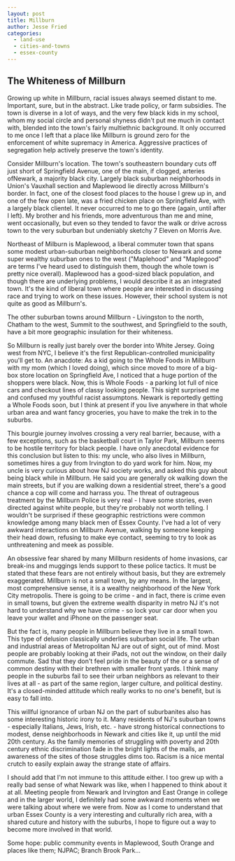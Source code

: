 ```yaml
---
layout: post
title: Millburn
author: Jesse Fried
categories:
  - land-use
  - cities-and-towns
  - essex-county
---
```


## The Whiteness of Millburn

Growing up white in Millburn, racial issues always seemed distant to me. Important, sure, but in the abstract. Like trade policy, or farm subsidies. The town is diverse in a lot of ways, and the very few black kids in my school, whom my social circle and personal shyness didn't put me much in contact with, blended into the town's fairly multiethnic background. It only occurred to me once I left that a place like Millburn is ground zero for the enforcement of white supremacy in America. Aggressive practices of segregation help actively preserve the town's identity.

Consider Millburn's location. The town's southeastern boundary cuts off just short of Springfield Avenue, one of the main, if clogged, arteries ofNewark, a majority black city. Largely black suburban neighborhoods in Union's Vauxhall section and Maplewood lie directly across Millburn's border. In fact, one of the closest food places to the house I grew up in, and one of the few open late, was a fried chicken place on Springfield Ave, with a largely black clientel. It never occurred to me to go there (again, until after I left). My brother and his friends, more adventurous than me and mine, went occasionally, but even so they tended to favor the walk or drive across town to the very suburban but undeniably sketchy 7 Eleven on Morris Ave.

Northeast of Milburn is Maplewood, a liberal commuter town that spans some modest urban-suburban neighborhoods closer to Newark and some super wealthy suburban ones to the west ("Maplehood" and "Maplegood" are terms I've heard used to distinguish them, though the whole town is pretty nice overall). Maplewood has a good-sized black population, and though there are underlying problems, I would describe it as an integrated town. It's the kind of liberal town where people are interested in discussing race and trying to work on these issues. However, their school system is not quite as good as Millburn's.

The other suburban towns around Millburn - Livingston to the north, Chatham to the west, Summit to the southwest, and Springfield to the south, have a bit more geographic insulation for their whiteness.

So Millburn is really just barely over the border into White Jersey. Going west from NYC, I believe it's the first Republican-controlled municipality you'll get to. An anacdote: As a kid going to the Whole Foods in Millburn with my mom (which I loved doing), which since moved to more of a big-box store location on Springfield Ave, I noticed that a huge portion of the shoppers were black. Now, this is Whole Foods - a parking lot full of nice cars and checkout lines of classy looking people. This sight surprised me and confused my youthful racist assumptons. Newark is reportedly getting a Whole Foods soon, but I think at present if you live anywhere in that whole urban area and want fancy groceries, you have to make the trek in to the suburbs.

This bourgie journey involves crossing a very real barrier, because, with a few exceptions, such as the basketball court in Taylor Park, Millburn seems to be hostile territory for black people. I have only anecdotal evidence for this conclusion but listen to this: my uncle, who also lives in Millburn, sometimes hires a guy from Irvington to do yard work for him. Now, my uncle is very curious about how NJ society works, and asked this guy about being black while in Millburn. He said you are generally ok walking down the main streets, but if you are walking down a residential street, there's a good chance a cop will come and harrass you. The threat of outrageous treatment by the Millburn Police is very real - I have some stories, even directed against white people, but they're probably not worth telling. I wouldn't be surprised if these geographic restrictions were common knowledge among many black men of Essex County. I've had a lot of very awkward interactions on Millburn Avenue, walking by someone keeping their head down, refusing to make eye contact, seeming to try to look as unthreatening and meek as possible.

An obsessive fear shared by many Millburn residents of home invasions, car break-ins and muggings lends support to these police tactics. It must be stated that these fears are not entirely without basis, but they are extremely exaggerated. Millburn is not a small town, by any means. In the largest, most comprehensive sense, it is a wealthy neighborhood of the New York City metropolis. There is going to be crime - and in fact, there is crime even in small towns, but given the extreme wealth disparity in metro NJ it's not hard to understand why we have crime - so lock your car door when you leave your wallet and iPhone on the passenger seat.

But the fact is, many people in Millburn believe they live in a small town. This type of delusion classically underlies suburban social life. The urban and industrial areas of Metropolitan NJ are out of sight, out of mind. Most people are probably looking at their iPads, not out the window, on their daily commute. Sad that they don't feel pride in the beauty of the or a sense of common destiny with their brethren with smaller front yards. I think many people in the suburbs fail to see their urban neighbors as relevant to their lives at all - as part of the same region, larger culture, and political destiny. It's a closed-minded attitude which really works to no one's benefit, but is easy to fall into.

This willful ignorance of urban NJ on the part of suburbanites also has some interesting historic irony to it. Many residents of NJ's suburban towns - especially Italians, Jews, Irish, etc. - have strong historical connections to modest, dense neighborhoods in Newark and cities like it, up until the mid 20th century. As the family memories of struggling with poverty and 20th century ethnic discrimination fade in the bright lights of the malls, an awareness of the sites of those struggles dims too. Racism is a nice mental crutch to easily explain away the strange state of affairs.

I should add that I'm not immune to this attitude either. I too grew up with a really bad sense of what Newark was like, when I happened to think about it at all. Meeting people from Newark and Irvington and East Orange in college and in the larger world, I definitely had some awkward moments when we were talking about where we were from. Now as I come to understand that urban Essex County is a very interesting and culturally rich area, with a shared cuture and history with the suburbs, I hope to figure out a way to become more involved in that world.

Some hope: public community events in Maplewood, South Orange and places like them; NJPAC; Branch Brook Park... 